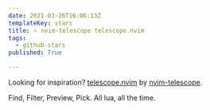 ```yaml
---
date: 2021-03-26T16:06:13Z
templateKey: stars
title: ⭐ nvim-telescope telescope.nvim
tags:
  - github-stars
published: True

---
```


Looking for inspiration? [telescope.nvim](https://github.com/nvim-telescope/telescope.nvim) by [nvim-telescope](https://github.com/nvim-telescope).

Find, Filter, Preview, Pick. All lua, all the time.
